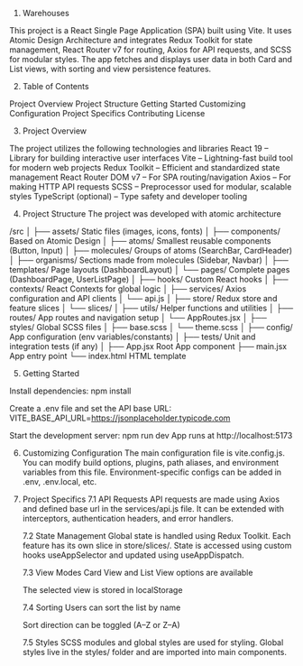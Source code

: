 1. Warehouses

This project is a React Single Page Application (SPA) built using Vite. It uses Atomic Design Architecture and integrates Redux Toolkit for state management, React Router v7 for routing, Axios for API requests, and SCSS for modular styles. The app fetches and displays user data in both Card and List views, with sorting and view persistence features.

2. Table of Contents

Project Overview
Project Structure
Getting Started
Customizing Configuration
Project Specifics
Contributing
License

3. Project Overview

The project utilizes the following technologies and libraries
React 19 – Library for building interactive user interfaces
Vite – Lightning-fast build tool for modern web projects
Redux Toolkit – Efficient and standardized state management
React Router DOM v7 – For SPA routing/navigation
Axios – For making HTTP API requests
SCSS – Preprocessor used for modular, scalable styles
TypeScript (optional) – Type safety and developer tooling

4. Project Structure
   The project was developed with atomic architecture

/src
│
├── assets/ Static files (images, icons, fonts)
│
├── components/ Based on Atomic Design
│ ├── atoms/ Smallest reusable components (Button, Input)
│ ├── molecules/ Groups of atoms (SearchBar, CardHeader)
│ ├── organisms/ Sections made from molecules (Sidebar, Navbar)
│ ├── templates/ Page layouts (DashboardLayout)
│ └── pages/ Complete pages (DashboardPage, UserListPage)
│
├── hooks/ Custom React hooks
│
├── contexts/ React Contexts for global logic
│
├── services/ Axios configuration and API clients
│ └── api.js
│
├── store/ Redux store and feature slices
│ └── slices/
│
├── utils/ Helper functions and utilities
│
├── routes/ App routes and navigation setup
│ └── AppRoutes.jsx
│
├── styles/ Global SCSS files
│ ├── base.scss
│ └── theme.scss
│
├── config/ App configuration (env variables/constants)
│
├── tests/ Unit and integration tests (if any)
│
├── App.jsx Root App component
├── main.jsx App entry point
└── index.html HTML template

5. Getting Started

Install dependencies:
npm install

Create a .env file and set the API base URL:
VITE_BASE_API_URL=https://jsonplaceholder.typicode.com

Start the development server:
npm run dev
App runs at http://localhost:5173

6. Customizing Configuration
   The main configuration file is vite.config.js.
   You can modify build options, plugins, path aliases, and environment variables from this file.
   Environment-specific configs can be added in .env, .env.local, etc.

7. Project Specifics
   7.1 API Requests
   API requests are made using Axios and defined base url in the services/api.js file.
   It can be extended with interceptors, authentication headers, and error handlers.

   7.2 State Management
   Global state is handled using Redux Toolkit.
   Each feature has its own slice in store/slices/.
   State is accessed using custom hooks useAppSelector and updated using useAppDispatch.

   7.3 View Modes
   Card View and List View options are available

   The selected view is stored in localStorage

   7.4 Sorting
   Users can sort the list by name

   Sort direction can be toggled (A–Z or Z–A)

   7.5 Styles
   SCSS modules and global styles are used for styling.
   Global styles live in the styles/ folder and are imported into main components.
